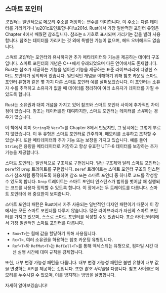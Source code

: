 ## 스마트 포인터

*포인터*는 일반적으로 메모리 주소를 저장하는 변수를 의미합니다. 이 주소는 다른 데이터를 가리키거나 \u201c포인트합니다\u201d. Rust에서 가장 일반적인 포인터 유형은 Chapter 4에서 배웠던 참조입니다. 참조는 `&` 기호로 표시되며 가리키는 값을 빌려 사용합니다. 참조는 데이터를 가리키는 것 외에 특별한 기능이 없으며, 헤드 오버헤드도 없습니다.

*스마트 포인터*는 포인터와 유사하지만 추가 메타데이터와 기능을 제공하는 데이터 구조입니다. 스마트 포인터의 개념은 C++에서 유래되었으며 다른 언어에서도 존재합니다. Rust는 참조가 제공하는 기능을 넘어선 기능을 제공하는 표준 라이브러리에 다양한 스마트 포인터가 정의되어 있습니다.
일반적인 개념을 이해하기 위해 참조 카운팅 스마트 포인터 유형과 같은 몇 가지 다른 스마트 포인터 예를 살펴보겠습니다. 이 포인터는 소유자 수를 추적하고 소유자가 없을 때 데이터를 정리하여 여러 소유자가 데이터를 가질 수 있도록 합니다.

Rust는 소유권과 대여 개념을 가지고 있어 참조와 스마트 포인터 사이에 추가적인 차이점이 있습니다. 참조는 데이터를만 대여하지만, 스마트 포인터는 데이터를 *소유*하는 경우가 많습니다.

이 책에서 이미 `String`과 `Vec<T>`를 Chapter 8에서 만났지만, 그 당시에는 그렇게 부르지 않았습니다. 이 두 유형은 스마트 포인터로 간주되며, 메모리를 소유하고 조작할 수 있습니다. 또한 메타데이터와 추가 기능 또는 보장을 가지고 있습니다. 예를 들어 `String`은 용량을 메타데이터로 저장하고 항상 유효한 UTF-8 데이터를 보장하는 추가 기능을 제공합니다.

스마트 포인터는 일반적으로 구조체로 구현됩니다. 일반 구조체와 달리 스마트 포인터는 `Deref`와 `Drop` 트레이트를 구현합니다. `Deref` 트레이트는 스마트 포인터 구조의 인스턴스가 참조처럼 동작하도록 허용하여 참조 또는 스마트 포인터 중 하나로 코드를 작성할 수 있도록 합니다. `Drop` 트레이트는 스마트 포인터 인스턴스가 범위를 벗어날 때 실행되는 코드를 사용자 정의할 수 있도록 합니다. 이 장에서는 두 트레이트를 다룹니다. 스마트 포인터에 왜 중요한지 보여줍니다.

스마트 포인터 패턴은 Rust에서 자주 사용되는 일반적인 디자인 패턴이기 때문에 이 장에서는 모든 스마트 포인터를 다루지 않습니다. 많은 라이브러리가 자신의 스마트 포인터를 가지고 있으며, 스스로 스마트 포인터를 작성할 수도 있습니다. 표준 라이브러리에서 가장 일반적인 스마트 포인터를 다룹니다.

* `Box<T>`는 힙에 값을 할당하기 위해 사용됩니다.
* `Rc<T>`, 여러 소유권을 허용하는 참조 카운팅 유형입니다.
* `Ref<T>`와 `RefMut<T>`는 `RefCell<T>`를 통해 액세스되는 유형으로, 컴파일 시간 대신 실행 시간에 대여 규칙을 강제합니다.

또한, 내부 변경 가능성 패턴을 다룹니다. 내부 변경 가능성 패턴은 불변 유형이 내부 값을 변경하는 API를 제공하는 것입니다. 또한 *참조 사이클*을 다룹니다. 참조 사이클은 메모리를 누수시킬 수 있으며, 이를 방지하는 방법을 설명합니다.

자세히 알아보겠습니다!
